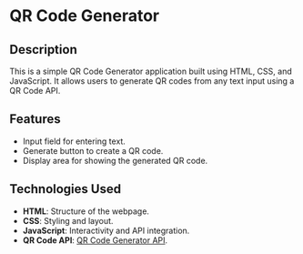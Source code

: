 # QR Code Generator

## Description

This is a simple QR Code Generator application built using HTML, CSS, and JavaScript. It allows users to generate QR codes from any text input using a QR Code API.

## Features

- Input field for entering text.
- Generate button to create a QR code.
- Display area for showing the generated QR code.

## Technologies Used

- **HTML**: Structure of the webpage.
- **CSS**: Styling and layout.
- **JavaScript**: Interactivity and API integration.
- **QR Code API**: [QR Code Generator API]( https://api.qrserver.com/v1/create-qr-code/?size=150x150&data=Example).

